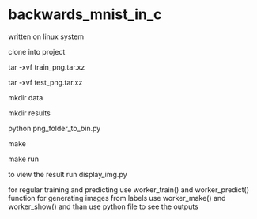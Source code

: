 # backwards_mnist_in_c
written on linux system

clone into project

tar -xvf train_png.tar.xz 

tar -xvf test_png.tar.xz 

mkdir data 

mkdir results

python png_folder_to_bin.py 

make

make run


to view the result run display_img.py

for regular training and predicting use worker_train() and worker_predict() function
for generating images from labels use worker_make() and worker_show() and than use python file to see the outputs


